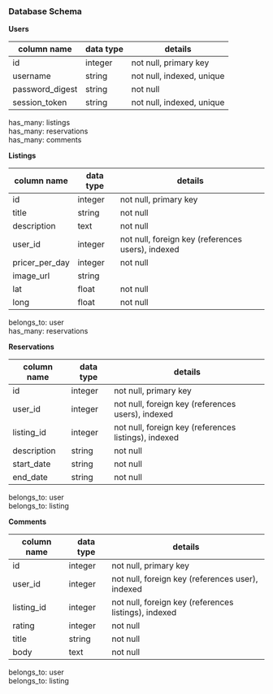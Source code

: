 ### Database Schema

**Users**  

column name     | data type | details
----------------|-----------|-----------------------
id              | integer   | not null, primary key
username        | string    | not null, indexed, unique
password_digest | string    | not null
session_token   | string    | not null, indexed, unique

has_many: listings  
has_many: reservations  
has_many: comments  

**Listings**  

column name | data type | details
------------|-----------|-----------------------
id          | integer   | not null, primary key
title       | string    | not null
description | text      | not null
user_id     | integer   | not null, foreign key (references users), indexed
pricer_per_day | integer   | not null
image_url   | string    |
lat         | float     | not null
long        | float     | not null

belongs_to: user  
has_many: reservations  

**Reservations**

column name | data type | details
------------|-----------|-----------------------
id          | integer   | not null, primary key
user_id     | integer   | not null, foreign key (references users), indexed
listing_id  | integer   | not null, foreign key (references listings), indexed
description | string    | not null
start_date  | string    | not null
end_date    | string    | not null

belongs_to: user  
belongs_to: listing  

**Comments**

column name | data type | details
------------|-----------|-----------------------
id          | integer   | not null, primary key
user_id     | integer   | not null, foreign key (references user), indexed
listing_id  | integer   | not null, foreign key (references listings), indexed
rating      | integer   | not null
title       | string    | not null
body        | text      | not null

belongs_to: user  
belongs_to: listing  
